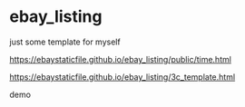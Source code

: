 # ebay_listing

just some template for myself

https://ebaystaticfile.github.io/ebay_listing/public/time.html

https://ebaystaticfile.github.io/ebay_listing/3c_template.html

demo

